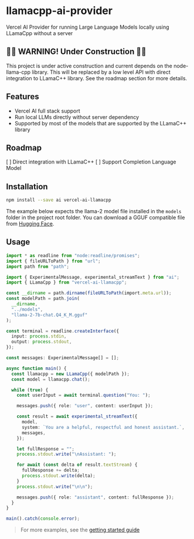 # llamacpp-ai-provider

Vercel AI Provider for running Large Language Models locally using LLamaCpp without a server

## :construction::construction: WARNING! Under Construction :construction::construction:

This project is under active construction and current depends on the node-llama-cpp library. This will be replaced by a low level API with direct integration to LLamaC++ library. See the roadmap section for more details.

## Features

- Vercel AI full stack support
- Run local LLMs directly without server dependency
- Supported by most of the models that are supported by the LLamaC++ library

## Roadmap

[ ] Direct integration with LLamaC++
[ ] Support Completion Language Model

## Installation

```bash
npm install --save ai vercel-ai-llamacpp
```

The example below expects the llama-2 model file installed in the `models` folder in the project root folder. You can download a GGUF compatible file from [Hugging Face](https://huggingface.co/TheBloke/Llama-2-7B-Chat-GGUF/tree/main).

## Usage

```typescript
import * as readline from "node:readline/promises";
import { fileURLToPath } from "url";
import path from "path";

import { ExperimentalMessage, experimental_streamText } from "ai";
import { LLamaCpp } from "vercel-ai-llamacpp";

const __dirname = path.dirname(fileURLToPath(import.meta.url));
const modelPath = path.join(
  __dirname,
  "../models",
  "llama-2-7b-chat.Q4_K_M.gguf"
);

const terminal = readline.createInterface({
  input: process.stdin,
  output: process.stdout,
});

const messages: ExperimentalMessage[] = [];

async function main() {
  const llamacpp = new LLamaCpp({ modelPath });
  const model = llamacpp.chat();

  while (true) {
    const userInput = await terminal.question("You: ");

    messages.push({ role: "user", content: userInput });

    const result = await experimental_streamText({
      model,
      system: `You are a helpful, respectful and honest assistant.`,
      messages,
    });

    let fullResponse = "";
    process.stdout.write("\nAssistant: ");

    for await (const delta of result.textStream) {
      fullResponse += delta;
      process.stdout.write(delta);
    }
    process.stdout.write("\n\n");

    messages.push({ role: "assistant", content: fullResponse });
  }
}

main().catch(console.error);
```

> For more examples, see the [getting started guide](https://nnance.github.io/vercel-ai-llamacpp/guide/)
